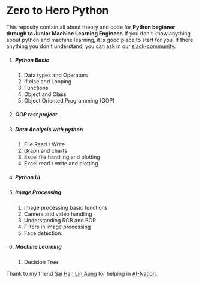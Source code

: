 # Zero to Hero Python

This reposity contain all about theory and code for **Python beginner through to Junior Machine Learning Engineer.** If you don't know anything about python and machine learning, it is good place to start for you.  If there anything you don't understand, you can ask in our [slack-community](https://join.slack.com/t/ainationworkspace/shared_invite/zt-1brzb95r9-PMLgxtoFNFVCDCQy9DDgkw). 


1. ##### Python Basic

   1. Data types and Operators
   2. If else and Looping
   3. Functions
   4. Object and Class
   5. Object Oriented Programming (OOP)
2. ##### OOP test project.
3. ##### Data Analysis with python

   1. File Read / Write
   2. Graph and charts
   3. Excel file handling and plotting
   4. Excel read / write and plotting
4. ##### Python UI
5. ##### Image Processing

   1. Image processing basic functions
   2. Camera and video handling
   3. Understanding RGB and BGR
   4. Filters in image processing
   5. Face detection.
6. ##### Machine Learning

   1. Decision Tree





Thank to my friend [Sai Han Lin Aung](https://github.com/hanlinag) for helping in [AI-Nation](https://www.facebook.com/ainationmm).
